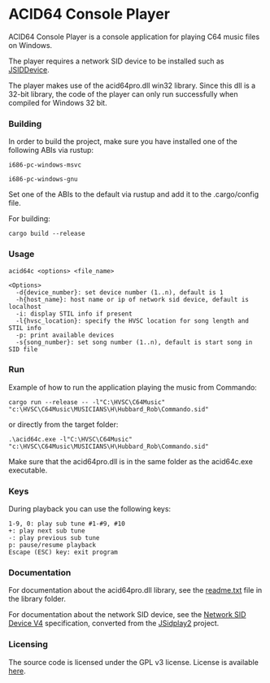 # ACID64 Console Player

ACID64 Console Player is a console application for playing C64 music files on Windows.

The player requires a network SID device to be installed such as
[JSIDDevice](https://sourceforge.net/projects/jsidplay2/files/jsiddevice/).

The player makes use of the acid64pro.dll win32 library. Since this dll is a 32-bit
library, the code of the player can only run successfully when compiled for Windows 32 bit.

### Building

In order to build the project, make sure you have installed one of the following ABIs
via rustup:

```
i686-pc-windows-msvc

i686-pc-windows-gnu
```
Set one of the ABIs to the default via rustup and add it to the .cargo/config file.

For building:

```
cargo build --release
```

### Usage
```
acid64c <options> <file_name>

<Options>
  -d{device_number}: set device number (1..n), default is 1
  -h{host_name}: host name or ip of network sid device, default is localhost
  -i: display STIL info if present
  -l{hvsc_location}: specify the HVSC location for song length and STIL info
  -p: print available devices
  -s{song_number}: set song number (1..n), default is start song in SID file
```

### Run

Example of how to run the application playing the music from Commando:
```
cargo run --release -- -l"C:\HVSC\C64Music" "c:\HVSC\C64Music\MUSICIANS\H\Hubbard_Rob\Commando.sid"
```

or directly from the target folder:

```
.\acid64c.exe -l"C:\HVSC\C64Music" "c:\HVSC\C64Music\MUSICIANS\H\Hubbard_Rob\Commando.sid"
```
Make sure that the acid64pro.dll is in the same folder as the acid64c.exe executable.

### Keys
During playback you can use the following keys:
```
1-9, 0: play sub tune #1-#9, #10
+: play next sub tune
-: play previous sub tune
p: pause/resume playback
Escape (ESC) key: exit program
```

### Documentation
For documentation about the acid64pro.dll library, see the [readme.txt](/library/readme.txt) file
in the library folder.

For documentation about the network SID device, see the
[Network SID Device V4](/docs/network_sid_device_v4.html) specification,
converted from the
[JSidplay2](https://sourceforge.net/p/jsidplay2/code/HEAD/tree/trunk/jsidplay2/src/main/asciidoc/netsiddev.adoc) project.

### Licensing
The source code is licensed under the GPL v3 license. License is available [here](/LICENSE).